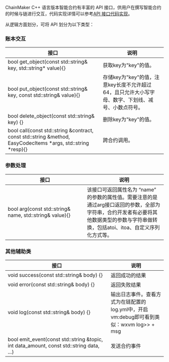 ChainMaker C++ 语言版本智能合约有丰富的 API 接口，供用户在撰写智能合约的时候与链进行交互，代码实现详情可以参考[API 接口代码实现](https://docs.chainmaker.org.cn/v2.2.1/html/operation/%E6%99%BA%E8%83%BD%E5%90%88%E7%BA%A6.html#c)。

从逻辑方面划分，可将 API 划分为以下类型：

[](id:accountInteraction)

### 账本交互

<table><thead>
<tr>
<th width="60%">接口</th>
<th>说明</th>
</tr>
</thead>
<tbody><tr>
<td>bool get_object(const std::string& key, std::string&#42 value){}</td>
<td>获取key为"key"的值。</td>
</tr>
<tr>
<td>bool put_object(const std::string& key, const std::string& value){}</td>
<td>存储key为"key"的值，注意key长度不允许超过64，且只允许大小写字母、数字、下划线、减号、小数点符号。</td>
</tr>
<tr>
<td>bool delete_object(const std::string& key) {}</td>
<td>删除key为"key"的值。</td>
</tr>
<tr>
<td>bool call(const std::string &contract, const std::string &method, EasyCodecItems &#42args, std::string &#42resp){}</td>
<td>跨合约调用。</td>
</tr>

</tbody></table>

[](id:parametersProcess)

### 参数处理

<table>
<thead>
<tr>
<th width="50%">接口</th>
<th>说明</th>
</tr>
</thead>
<tbody><tr>
<td>bool arg(const std::string& name, std::string& value){}</td>
<td>该接口可返回属性名为 “name” 的参数的属性值。需要注意的是通过arg接口返回的参数，全部为字符串，合约开发者有必要将其他数据类型的参数与字符串做转换，包括atoi、itoa、自定义序列化方式等。</td>
</tr>
</tbody></table>

[](id:otherClass)

### 其他辅助类

<table>
<thead>
<tr>
<th width="65%">接口</th>
<th>说明</th>
</tr>
</thead>
<tbody><tr>
<td>void success(const std::string& body) {}</td>
<td>返回成功的结果</td>
</tr>
<tr>
<td>void error(const std::string& body) {}</td>
<td>返回失败结果</td>
</tr>
<tr>
<td>void log(const std::string& body) {}</td>
<td>输出日志事件。查看方式为在链配置的log.yml中，开启vm:debug即可看到类似：wxvm log>> + msg</td>
</tr>
<tr>
<td>bool emit_event(const std::string &topic, int data_amount, const std::string data, ...)</td>
<td>发送合约事件</td>
</tr>
</tbody></table>
